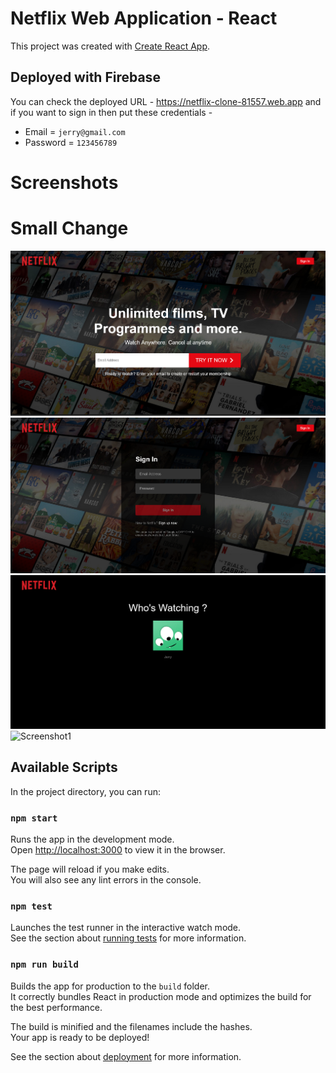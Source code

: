 # Netflix Web Application - React

This project was created with [Create React App](https://github.com/facebook/create-react-app).

## Deployed with Firebase
You can check the deployed URL - https://netflix-clone-81557.web.app and if you want to sign in then put these credentials - 
- Email = `jerry@gmail.com`
- Password = `123456789` 

# Screenshots
# Small Change

![Screenshot1](./public/images/shot1.png)
![Screenshot1](./public/images/shot4.png)
![Screenshot1](./public/images/shot3.png)
![Screenshot1](./public/images/shot2.png)

## Available Scripts

In the project directory, you can run:

### `npm start`

Runs the app in the development mode.\
Open [http://localhost:3000](http://localhost:3000) to view it in the browser.

The page will reload if you make edits.\
You will also see any lint errors in the console.

### `npm test`

Launches the test runner in the interactive watch mode.\
See the section about [running tests](https://facebook.github.io/create-react-app/docs/running-tests) for more information.

### `npm run build`

Builds the app for production to the `build` folder.\
It correctly bundles React in production mode and optimizes the build for the best performance.

The build is minified and the filenames include the hashes.\
Your app is ready to be deployed!

See the section about [deployment](https://facebook.github.io/create-react-app/docs/deployment) for more information.
